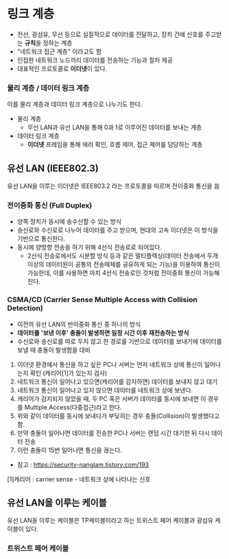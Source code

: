 # 링크 계층
- 전선, 광섬유, 무선 등으로 실질적으로 데이터를 전달하고, 장치 간에 신호를 주고받는 **규칙**을 정하는 계층
- "네트워크 접근 계층" 이라고도 함
- 인접한 네트워크 노드끼리 데이터를 전송하는 기능과 절차 제공
- 대표적인 프로토콜로 **이더넷**이 있다.

### 물리 계층 / 데이터 링크 계층
이를 물리 계층과 데이터 링크 계층으로 나누기도 한다.
- 물리 계층
    - 무선 LAN과 유선 LAN을 통해 0과 1로 이루어진 데이터를 보내는 계층
- 데이터 링크 계층
    - **이더넷** 프레임을 통해 에러 확인, 흐름 제어, 접근 제어를 담당하는 계층

## 유선 LAN (IEEE802.3)
유선 LAN을 이루는 이더넷은 IEEE803.2 라는 프로토콜을 따르며 전이중화 통신을 씀

### 전이중화 통신 (Full Duplex)
- 양쪽 장치가 동시에 송수신할 수 있는 방식
- 송신로와 수신로로 나누어 데이터를 주고 받으며, 현대의 고속 이더넷은 이 방식을 기반으로 통신한다.
- 동시에 양방향 전송을 하기 위해 4선식 전송로로 되어있다.
    - 2선식 전송로에서도 시분할 방식 등과 같은 멀티플렉싱(데이터 전송에서 두개 이상의 데이터원이 공통의 전송매체를 공유하게 되는 기능)을 이용하여 통신이 가능한데, 이를 사용하면 마치 4선식 전송로인 것처럼 전이중화 통신이 가능해진다.

### CSMA/CD (Carrier Sense Multiple Access with Collision Detection)
- 이전의 유선 LAN의 반이중화 통신 중 하나의 방식
- **데이터를 '보낸 이후' 충돌이 발생하면 일정 시간 이후 재전송하는 방식**
- 수신로와 송신로를 따로 두지 않고 한 경로를 기반으로 데이터를 보내기에 데이터를 보낼 때 충돌이 발생함을 대비

1. 이더넷 환경에서 통신을 하고 싶은 PC나 서버는 먼저 네트워크 상에 통신이 일어나는지 확인 (캐리어[1]가 있는지 검사)
2. 네트워크 통신이 일어나고 있으면(캐리어를 감지하면) 데이터를 보내지 않고 대기
3. 네트워크 통신이 일어나고 있지 않으면 데이터를 네트워크 상에 보낸다.
4. 캐리어가 감지되지 않았을 때, 두 PC 혹은 서버가 데이터를 동시에 보내면 이 경우를 Multiple Access(다중접근)라고 한다.
5. 위와 같이 데이터를 동시에 보내다가 부딪히는 경우 충돌(Collision)이 발생했다고 함.
6. 만약 충돌이 일어나면 데이터를 전송한 PC나 서버는 랜덤 시간 대기한 뒤 다시 데이터 전송
7. 이런 충돌이 15번 일어나면 통신을 끊는다.

* 참고 : https://security-nanglam.tistory.com/193

[1]캐리어 : carrier sense - 네트워크 상에 나타나는 신호

## 유선 LAN을 이루는 케이블
유선 LAN을 이루는 케이블은 TP케이블이라고 하는 트위스트 페어 케이블과 광섬유 케이블이 있다.

### 트위스트 페어 케이블


